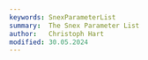 ```yaml
---
keywords: SnexParameterList
summary:  The Snex Parameter List
author:   Christoph Hart
modified: 30.05.2024
---
```

